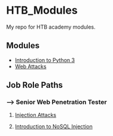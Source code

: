 # HTB_Modules

My repo for HTB academy modules.

## Modules

- [Introduction to Python 3](https://github.com/CalegariMindSec/HTB_Modules/tree/main/modules/Introduction%20to%20Python%203)
- [Web Attacks](modules/Web_Attacks)

## Job Role Paths

### --> Senior Web Penetration Tester

1. [Injection Attacks](job_role_paths/senior_web_penetration_tester/injection_attacks)

1. [Introduction to NoSQL Injection](job_role_paths/senior_web_penetration_tester/intro_to_nosql_injection)
